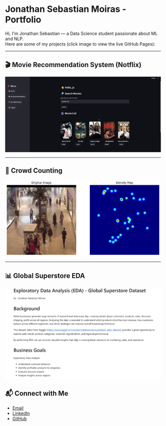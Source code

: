 # Jonathan Sebastian Moiras - Portfolio

Hi, I'm Jonathan Sebastian — a Data Science student passionate about ML and NLP.  
Here are some of my projects (click image to view the live GitHub Pages):

---

## 🎬 Movie Recommendation System (Notflix)
[![Notflix Preview](/assets/Notflix1.png)](https://sebastianmoiras.github.io/movie-recommendation-system/)

---

## 👥 Crowd Counting
[![Crowd Counting Preview](/assets/CrowdCounting1.png)](https://sebastianmoiras.github.io/Crowd-Counting/)

---

## 📊 Global Superstore EDA
[![Superstore Preview](/assets/EDA.png)](https://sebastianmoiras.github.io/Exploratory-Data-Analysis---Global-Superstore/)


## 📬 Connect with Me

- [Email](mailto:jonathansebastian858@email.com)
- [LinkedIn]([https://linkedin.com/in/jonathan-sebastian](https://www.linkedin.com/in/jonathan-sebastian-9212b0291/))
- [GitHub](https://github.com/sebastianmoiras)
